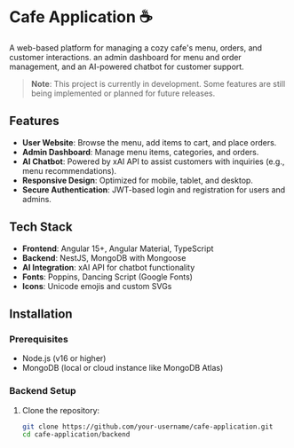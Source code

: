 # Cafe Application ☕

A web-based platform for managing a cozy cafe's menu, orders, and customer interactions. an admin dashboard for menu and order management, and an AI-powered chatbot for customer support.

> **Note**: This project is currently in development. Some features are still being implemented or planned for future releases.

## Features
- **User Website**: Browse the menu, add items to cart, and place orders.
- **Admin Dashboard**: Manage menu items, categories, and orders.
- **AI Chatbot**: Powered by xAI API to assist customers with inquiries (e.g., menu recommendations).
- **Responsive Design**: Optimized for mobile, tablet, and desktop.
- **Secure Authentication**: JWT-based login and registration for users and admins.

## Tech Stack
- **Frontend**: Angular 15+, Angular Material, TypeScript
- **Backend**: NestJS, MongoDB with Mongoose
- **AI Integration**: xAI API for chatbot functionality
- **Fonts**: Poppins, Dancing Script (Google Fonts)
- **Icons**: Unicode emojis and custom SVGs

## Installation
### Prerequisites
- Node.js (v16 or higher)
- MongoDB (local or cloud instance like MongoDB Atlas)

### Backend Setup
1. Clone the repository:
   ```bash
   git clone https://github.com/your-username/cafe-application.git
   cd cafe-application/backend


